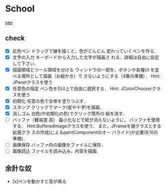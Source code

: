 # School

[see](http://siio.jp/index.php?SimpleDraw)

## check
- [x] 虹色ペン
ドラッグで線を描くと，色がどんどん
変わっていくペンを作る．
- [x] 文字の入力
キーボードから入力した文字が描画さ
れる．詳細は自由に設定して下さい．
- [x] 描画領域とツール領域を分ける
ウィンドウの一部を，ボタンや各種UI
を並べる場所として描画（お絵かき）で
きないようにする（4番の準備）．
Hint: JPanelクラスを使う
- [x] 任意色の指定
ペン色をGUI上で自由に選択する．
Hint: JColorChooserクラスを使う
- [x] 初期化
任意の色で全体を塗りつぶす．
- [x] スタンプ
クリックでマーク(星や十字)を描画．
- [x] 消しゴム
白色(や初期化の色)でクリック箇所の
絵を消す．
- [ ] バッファ（難易度 高）
最小化などで絵が消えないように，
バッファを使用する．
Hint:BufferedImageクラスを使う．
また，JFrameを親クラスとする拡張クラ
スの作成(によるpaintComponentのオー
バライド)が必要(9,10の準備)．
- [ ] 画像保存
バッファ内の画像をファイルに保存．
- [ ] 画像読込
ファイルを読み込み，内容を描画.

## 余計な奴
- [x]ペンを動かすと音が鳴る
